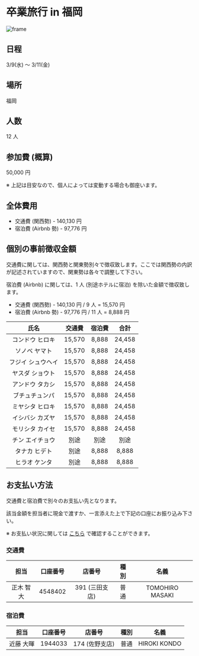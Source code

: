 # 卒業旅行 in 福岡

![frame](https://user-images.githubusercontent.com/50824354/152631783-40672f1f-907b-48b6-9dc1-90bbd455990b.png)

## 日程

3/9(水) 〜 3/11(金)

## 場所

福岡

## 人数

12 人

## 参加費 (概算)

50,000 円

※ 上記は目安なので、個人によっては変動する場合も御座います。

## 全体費用

- 交通費 (関西勢) - 140,130 円
- 宿泊費 (Airbnb 勢) - 97,776 円

## 個別の事前徴収金額

交通費に関しては、関西勢と関東勢別々で徴収致します。ここでは関西勢の内訳が記述されていますので、関東勢は各々で調整して下さい。

宿泊費 (Airbnb) に関しては、1 人 (別途ホテルに宿泊) を除いた金額で徴収致します。

- 交通費 (関西勢) - 140,130 円 / 9 人 = 15,570 円
- 宿泊費 (Airbnb 勢) - 97,776 円 / 11 人 = 8,888 円

|       氏名        | 交通費 | 宿泊費 |  合計  |
| :---------------: | :----: | :----: | :----: |
|  コンドウ ヒロキ  | 15,570 | 8,888  | 24,458 |
|   ソノベ ヤマト   | 15,570 | 8,888  | 24,458 |
| フジイ シュウヘイ | 15,570 | 8,888  | 24,458 |
|  ヤスダ ショウト  | 15,570 | 8,888  | 24,458 |
|  アンドウ タカシ  | 15,570 | 8,888  | 24,458 |
|  ブチュチュンパ   | 15,570 | 8,888  | 24,458 |
|  ミヤシタ ヒロキ  | 15,570 | 8,888  | 24,458 |
|  イシバシ カズヤ  | 15,570 | 8,888  | 24,458 |
|  モリシタ カイセ  | 15,570 | 8,888  | 24,458 |
|  チン エイチョウ  |  別途  |  別途  |  別途  |
|   タナカ ヒデト   |  別途  | 8,888  | 8,888  |
|   ヒラオ ケンタ   |  別途  | 8,888  | 8,888  |

## お支払い方法

交通費と宿泊費で別々のお支払い先となります。

該当金額を担当者に現金で渡すか、一言添えた上で下記の口座にお振り込み下さい。

※ お支払い状況に関しては [こちら](https://github.com/hirokikondo86/fukuoka-trip/issues) で確認することができます。

### 交通費

|   担当    | 口座番号 |     店番号     | 種別 |      名義       |
| :-------: | :------: | :------------: | :--: | :-------------: |
| 正木 智大 | 4548402  | 391 (三田支店) | 普通 | TOMOHIRO MASAKI |

### 宿泊費

|   担当    | 口座番号 |     店番号     | 種別 |     名義     |
| :-------: | :------: | :------------: | :--: | :----------: |
| 近藤 大暉 | 1944033  | 174 (佐野支店) | 普通 | HIROKI KONDO |
